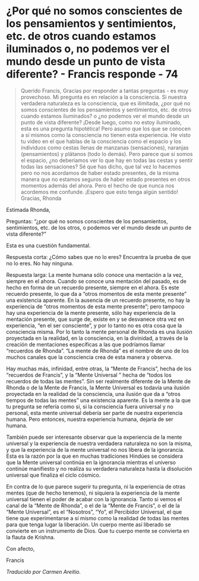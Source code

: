 # ¿Por qué no somos conscientes de los pensamientos y sentimientos, etc. de otros cuando estamos iluminados o, no podemos ver el mundo desde un punto de vista diferente? - Francis responde - 74

>Querido Francis, Gracias por responder a tantas preguntas - es muy provechoso. Mi pregunta es en relación a la consciencia. Si nuestra verdadera naturaleza es la consciencia, que es ilimitada, ¿por qué no somos conscientes de los pensamientos y sentimientos, etc. de otros cuando estamos iluminados? o ¿no podemos ver el mundo desde un punto de vista diferente? ¡Desde luego, como no estoy iluminado, esta es una pregunta hipotética! Pero asumo que los que se conocen a sí mismos como la consciencia no tienen esta experiencia. He visto tu video en el que hablas de la consciencia como el espacio y los individuos como cestas llenas de manzanas (sensaciones), naranjas (pensamientos) y plátanos (todo lo demás). Pero parece que si somos el espacio, ¿no deberíamos ver lo que hay en todas las cestas y sentir todas las sensaciones? Sé que has dicho, que tal vez lo hacemos pero no nos acordamos de haber estado presentes, de la misma manera que no estamos seguros de haber estado presentes en otros momentos además del ahora. Pero el hecho de que nunca nos acordemos me confunde. ¡Espero que esto tenga algún sentido! Gracias, Rhonda

Estimada Rhonda,

Preguntas: “¿por qué no somos conscientes de los pensamientos, sentimientos, etc. de los otros, o podemos ver el mundo desde un punto de vista diferente?”

Esta es una cuestión fundamental.

Respuesta corta: ¿Cómo sabes que no lo eres? Encuentra la prueba de que no lo eres. No hay ninguna.

Respuesta larga: La mente humana sólo conoce una mentación a la vez, siempre en el ahora. Cuando se conoce una mentación del pasado, es de hecho en forma de un recuerdo presente, siempre en el ahora. Es este recuerdo presente, lo que da a “otros momentos de esta mente presente” una existencia aparente. En la ausencia de un recuerdo presente, no hay la experiencia de “otros momentos de esta mente presente”; pero tampoco hay una experiencia de la mente presente, sólo hay experiencia de la mentación presente, que surge de, existe en y se desvanece otra vez en experiencia, “en el ser consciente”, y por lo tanto no es otra cosa que la consciencia misma. Por lo tanto la mente personal de Rhonda es una ilusión proyectada en la realidad, en la consciencia, en la divinidad, a través de la creación de mentaciones específicas a las que podríamos llamar “recuerdos de Rhonda”. “La mente de Rhonda” es el nombre de uno de los muchos canales que la consciencia crea de esta manera y observa.

Hay muchas más, infinidad, entre otras, la “Mente de Francis”, hecha de los “recuerdos de Francis”, y la “Mente Universal ” hecha de “todos los recuerdos de todas las mentes”. Sin ser realmente diferente de la Mente de Rhonda o de la Mente de Francis, la Mente Universal es todavía una ilusión proyectada en la realidad de la consciencia, una ilusión que da a “otros tiempos de todas las mentes” una existencia aparente. Es la mente a la que tu pregunta se refería como si, si la consciencia fuera universal y no personal, esta mente universal debería ser parte de nuestra experiencia humana. Pero entonces, nuestra experiencia humana, dejaría de ser humana.

También puede ser interesante observar que la experiencia de la mente universal y la experiencia de nuestra verdadera naturaleza no son la misma, y que la experiencia de la mente universal no nos libera de la ignorancia. Esta es la razón por la que en muchas tradiciones Hindúes se considera que la Mente universal continúa en la ignorancia mientras el universo continúe manifiesto y no realiza su verdadera naturaleza hasta la disolución universal que finaliza el ciclo cósmico.

En contra de lo que parece sugerir tu pregunta, ni la experiencia de otras mentes (que de hecho tenemos), ni siquiera la experiencia de la mente universal tienen el poder de acabar con la ignorancia. Tanto si vemos el canal de la “Mente de Rhonda”, o el de la “Mente de Francis”, o el de la “Mente Universal”, es el “Nosotros”, “Yo”, el Percibidor Universal, el que tiene que experimentarse a sí mismo como la realidad de todas las mentes para que tenga lugar la liberación. Un cuerpo mente así liberado se convierte en un instrumento de Dios. Que tu cuerpo mente se convierta en la flauta de Krishna.

Con afecto,

Francis

_Traducido por Carmen Areitio._
